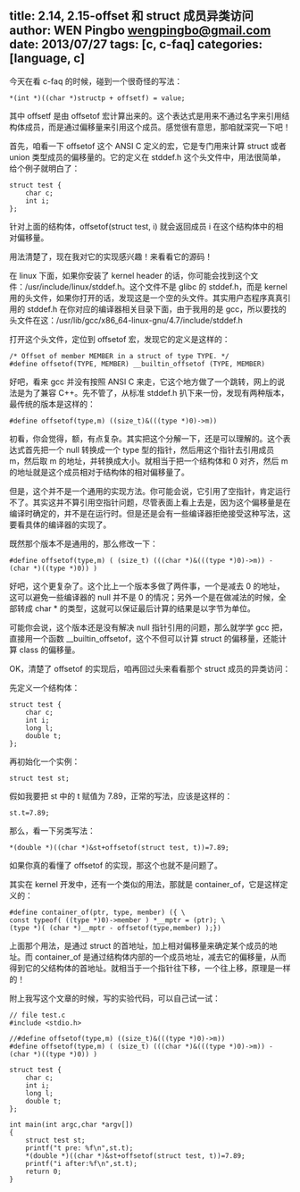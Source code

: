 title: 2.14, 2.15-offset 和 struct 成员异类访问
author: WEN Pingbo <wengpingbo@gmail.com>
date: 2013/07/27
tags: [c, c-faq]
categories: [language, c]
---

今天在看 c-faq 的时候，碰到一个很奇怪的写法：

```
*(int *)((char *)structp + offsetf) = value;
```

其中 offsetf 是由 offsetof 宏计算出来的。这个表达式是用来不通过名字来引用结构体成员，而是通过偏移量来引用这个成员。感觉很有意思，那咱就深究一下吧！

首先，咱看一下 offsetof 这个 ANSI C 定义的宏，它是专门用来计算 struct 或者 union 类型成员的偏移量的。它的定义在 stddef.h 这个头文件中，用法很简单，给个例子就明白了：

```
struct test {
	char c;
	int i;
};
```

针对上面的结构体，offsetof(struct test, i) 就会返回成员 i 在这个结构体中的相对偏移量。

用法清楚了，现在我对它的实现感兴趣！来看看它的源码！

在 linux 下面，如果你安装了 kernel header 的话，你可能会找到这个文件：/usr/include/linux/stddef.h。这个文件不是 glibc 的 stddef.h，而是 kernel 用的头文件，如果你打开的话，发现这是一个空的头文件。其实用户态程序真真引用的 stddef.h 在你对应的编译器相关目录下面，由于我用的是 gcc，所以要找的头文件在这：/usr/lib/gcc/x86_64-linux-gnu/4.7/include/stddef.h

打开这个头文件，定位到 offsetof 宏，发现它的定义是这样的：

```
/* Offset of member MEMBER in a struct of type TYPE. */
#define offsetof(TYPE, MEMBER) __builtin_offsetof (TYPE, MEMBER)
```

好吧，看来 gcc 并没有按照 ANSI C 来走，它这个地方做了一个跳转，网上的说法是为了兼容 C++。先不管了，从标准 stddef.h 扒下来一份，发现有两种版本，最传统的版本是这样的：

```
#define offsetof(type,m) ((size_t)&(((type *)0)->m))
```

初看，你会觉得，额，有点复杂。其实把这个分解一下，还是可以理解的。这个表达式首先把一个 null 转换成一个 type 型的指针，然后用这个指针去引用成员 m，然后取 m 的地址，并转换成大小。就相当于把一个结构体和 0 对齐，然后 m 的地址就是这个成员相对于结构体的相对偏移量了。

但是，这个并不是一个通用的实现方法。你可能会说，它引用了空指针，肯定运行不了。其实这并不算引用空指针问题，尽管表面上看上去是，因为这个偏移量是在编译时确定的，并不是在运行时。但是还是会有一些编译器拒绝接受这种写法，这要看具体的编译器的实现了。

既然那个版本不是通用的，那么修改一下：

```
#define offsetof(type,m) ( (size_t) (((char *)&(((type *)0)->m)) - (char *)((type *)0)) )
```

好吧，这个更复杂了。这个比上一个版本多做了两件事，一个是减去 0 的地址，这可以避免一些编译器的 null 并不是 0 的情况；另外一个是在做减法的时候，全部转成 char * 的类型，这就可以保证最后计算的结果是以字节为单位。

可能你会说，这个版本还是没有解决 null 指针引用的问题，那么就学学 gcc 把，直接用一个函数 __builtin_offsetof，这个不但可以计算 struct 的偏移量，还能计算 class 的偏移量。

OK，清楚了 offsetof 的实现后，咱再回过头来看看那个 struct 成员的异类访问：

先定义一个结构体：

```
struct test {
	char c;
	int i;
	long l;
	double t;
};
```

再初始化一个实例：

```
struct test st;
```

假如我要把 st 中的 t 赋值为 7.89，正常的写法，应该是这样的：

```
st.t=7.89;
```

那么，看一下另类写法：

```
*(double *)((char *)&st+offsetof(struct test, t))=7.89;
```

如果你真的看懂了 offsetof 的实现，那这个也就不是问题了。

其实在 kernel 开发中，还有一个类似的用法，那就是 container_of，它是这样定义的：

```
#define container_of(ptr, type, member) ({ \
const typeof( ((type *)0)->member ) *__mptr = (ptr); \
(type *)( (char *)__mptr - offsetof(type,member) );})
```

上面那个用法，是通过 struct 的首地址，加上相对偏移量来确定某个成员的地址。而 container_of 是通过结构体内部的一个成员地址，减去它的偏移量，从而得到它的父结构体的首地址。就相当于一个指针往下移，一个往上移，原理是一样的！

附上我写这个文章的时候，写的实验代码，可以自己试一试：

```
// file test.c
#include <stdio.h>

//#define offsetof(type,m) ((size_t)&(((type *)0)->m))
#define offsetof(type,m) ( (size_t) (((char *)&(((type *)0)->m)) - (char *)((type *)0)) )

struct test {
	char c;
	int i;
	long l;
	double t;
};

int main(int argc,char *argv[])
{
	struct test st;
	printf("t pre: %f\n",st.t);
	*(double *)((char *)&st+offsetof(struct test, t))=7.89;
	printf("i after:%f\n",st.t);
	return 0;
}
```

